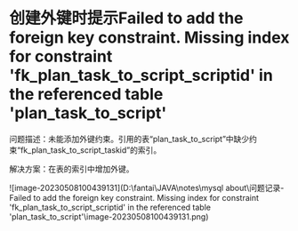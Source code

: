 # 创建外键时提示Failed to add the foreign key constraint. Missing index for constraint 'fk_plan_task_to_script_scriptid' in the referenced table 'plan_task_to_script'

问题描述：未能添加外键约束。引用的表“plan_task_to_script”中缺少约束“fk_plan_task_to_script_taskid”的索引。

解决方案：在表的索引中增加外键。

![image-20230508100439131](D:\fantai\JAVA\notes\mysql about\问题记录-Failed to add the foreign key constraint. Missing index for constraint 'fk_plan_task_to_script_scriptid' in the referenced table 'plan_task_to_script'\image-20230508100439131.png)